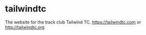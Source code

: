 # tailwindtc
The website for the track club Tailwind TC. https://tailwindtc.com or http://tailwindtc.org
